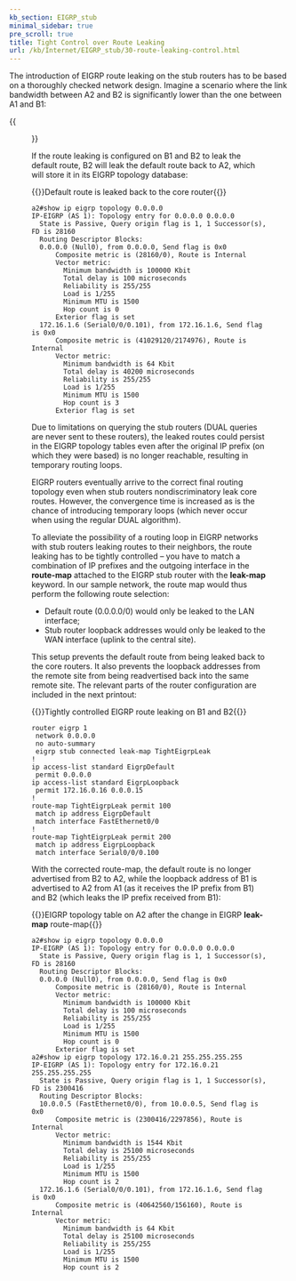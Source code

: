 ```yaml
---
kb_section: EIGRP_stub
minimal_sidebar: true
pre_scroll: true
title: Tight Control over Route Leaking
url: /kb/Internet/EIGRP_stub/30-route-leaking-control.html
---
```

The introduction of EIGRP route leaking on the stub routers has to be based on a thoroughly checked network design. Imagine a scenario where the link bandwidth between A2 and B2 is significantly lower than the one between A1 and B1:

{{<figure src="EIGRP_7.gif" caption="Remote site with a primary and a backup uplink">}}

If the route leaking is configured on B1 and B2 to leak the default route, B2 will leak the default route back to A2, which will store it in its EIGRP topology database:

{{<cc>}}Default route is leaked back to the core router{{</cc>}}
```
a2#show ip eigrp topology 0.0.0.0
IP-EIGRP (AS 1): Topology entry for 0.0.0.0 0.0.0.0
  State is Passive, Query origin flag is 1, 1 Successor(s), FD is 28160
  Routing Descriptor Blocks:
  0.0.0.0 (Null0), from 0.0.0.0, Send flag is 0x0
      Composite metric is (28160/0), Route is Internal
      Vector metric:
        Minimum bandwidth is 100000 Kbit
        Total delay is 100 microseconds
        Reliability is 255/255
        Load is 1/255
        Minimum MTU is 1500
        Hop count is 0
      Exterior flag is set
  172.16.1.6 (Serial0/0/0.101), from 172.16.1.6, Send flag is 0x0
      Composite metric is (41029120/2174976), Route is Internal
      Vector metric:
        Minimum bandwidth is 64 Kbit
        Total delay is 40200 microseconds
        Reliability is 255/255
        Load is 1/255
        Minimum MTU is 1500
        Hop count is 3
      Exterior flag is set
```

Due to limitations on querying the stub routers (DUAL queries are never sent to these routers), the leaked routes could persist in the EIGRP topology tables even after the original IP prefix (on which they were based) is no longer reachable, resulting in temporary routing loops.

EIGRP routers eventually arrive to the correct final routing topology even when stub routers nondiscriminatory leak core routes. However, the convergence time is increased as is the chance of introducing temporary loops (which never occur when using the regular DUAL algorithm).

To alleviate the possibility of a routing loop in EIGRP networks with stub routers leaking routes to their neighbors, the route leaking has to be tightly controlled – you have to match a combination of IP prefixes and the outgoing interface in the **route-map** attached to the EIGRP stub router with the **leak-map** keyword. In our sample network, the route map would thus perform the following route selection:

* Default route (0.0.0.0/0) would only be leaked to the LAN interface;
* Stub router loopback addresses would only be leaked to the WAN interface (uplink to the central site).

This setup prevents the default route from being leaked back to the core routers. It also prevents the loopback addresses from the remote site from being readvertised back into the same remote site. The relevant parts of the router configuration are included in the next printout:

{{<cc>}}Tightly controlled EIGRP route leaking on B1 and B2{{</cc>}}
```
router eigrp 1
 network 0.0.0.0
 no auto-summary
 eigrp stub connected leak-map TightEigrpLeak
!
ip access-list standard EigrpDefault
 permit 0.0.0.0
ip access-list standard EigrpLoopback
 permit 172.16.0.16 0.0.0.15
!
route-map TightEigrpLeak permit 100
 match ip address EigrpDefault
 match interface FastEthernet0/0
!
route-map TightEigrpLeak permit 200
 match ip address EigrpLoopback
 match interface Serial0/0/0.100
```

With the corrected route-map, the default route is no longer advertised from B2 to A2, while the loopback address of B1 is advertised to A2 from A1 (as it receives the IP prefix from B1) and B2 (which leaks the IP prefix received from B1):

{{<cc>}}EIGRP topology table on A2 after the change in EIGRP **leak-map** route-map{{</cc>}}
```
a2#show ip eigrp topology 0.0.0.0
IP-EIGRP (AS 1): Topology entry for 0.0.0.0 0.0.0.0
  State is Passive, Query origin flag is 1, 1 Successor(s), FD is 28160
  Routing Descriptor Blocks:
  0.0.0.0 (Null0), from 0.0.0.0, Send flag is 0x0
      Composite metric is (28160/0), Route is Internal
      Vector metric:
        Minimum bandwidth is 100000 Kbit
        Total delay is 100 microseconds
        Reliability is 255/255
        Load is 1/255
        Minimum MTU is 1500
        Hop count is 0
      Exterior flag is set
a2#show ip eigrp topology 172.16.0.21 255.255.255.255
IP-EIGRP (AS 1): Topology entry for 172.16.0.21 255.255.255.255
  State is Passive, Query origin flag is 1, 1 Successor(s), FD is 2300416
  Routing Descriptor Blocks:
  10.0.0.5 (FastEthernet0/0), from 10.0.0.5, Send flag is 0x0
      Composite metric is (2300416/2297856), Route is Internal
      Vector metric:
        Minimum bandwidth is 1544 Kbit
        Total delay is 25100 microseconds
        Reliability is 255/255
        Load is 1/255
        Minimum MTU is 1500
        Hop count is 2
  172.16.1.6 (Serial0/0/0.101), from 172.16.1.6, Send flag is 0x0
      Composite metric is (40642560/156160), Route is Internal
      Vector metric:
        Minimum bandwidth is 64 Kbit
        Total delay is 25100 microseconds
        Reliability is 255/255
        Load is 1/255
        Minimum MTU is 1500
        Hop count is 2
```
